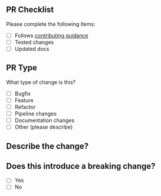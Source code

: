 ## PR Checklist

Please complete the following items:

- [ ] Follows [contributing guidance](https://github.com/michael-parkins/typescript-component-template/blob/main/CONTRIBUTING.md)
- [ ] Tested changes
- [ ] Updated docs

## PR Type

What type of change is this?

<!-- Please check using "x". -->

- [ ] Bugfix
- [ ] Feature
- [ ] Refactor
- [ ] Pipeline changes
- [ ] Documentation changes
- [ ] Other (please describe)

## Describe the change?

<!-- Link any related issues using keywords like 'closes', 'fixes', or 'resolves' (e.g. 'closes #10') -->

## Does this introduce a breaking change?

- [ ] Yes
- [ ] No

<!-- If this introduces a breaking change, please describe -->

